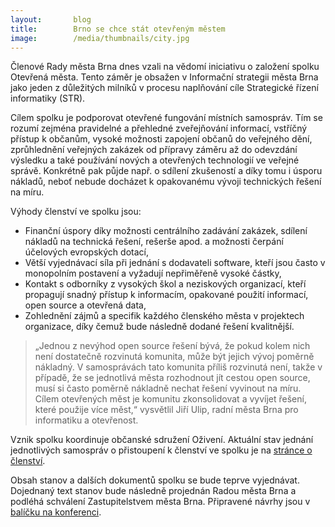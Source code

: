 ```yaml
---
layout:       blog
title:        Brno se chce stát otevřeným městem
image:        /media/thumbnails/city.jpg
---
```


Členové Rady města Brna dnes vzali na vědomí iniciativu o založení spolku Otevřená města. Tento záměr je obsažen v Informační strategii města Brna jako jeden z důležitých milníků v procesu naplňování cíle Strategické řízení informatiky (STR).

Cílem spolku je podporovat otevřené fungování místních samospráv. Tím se rozumí zejména pravidelné a přehledné zveřejňování informací, vstříčný přístup k občanům, vysoké možnosti zapojení občanů do veřejného dění, zprůhlednění veřejných zakázek od přípravy záměru až do odevzdání výsledku a také používání nových a otevřených technologií ve veřejné správě. Konkrétně pak půjde např. o sdílení zkušeností a díky tomu i úsporu nákladů, neboť nebude docházet k opakovanému vývoji technických řešení na míru.

Výhody členství ve spolku jsou:

- Finanční úspory díky možnosti centrálního zadávání zakázek, sdílení nákladů na technická řešení, rešerše apod. a možnosti čerpání účelových evropských dotací,
- Větší vyjednávací síla při jednání s dodavateli software, kteří jsou často v monopolním postavení a vyžadují nepřiměřeně vysoké částky,
- Kontakt s odborníky z vysokých škol a neziskových organizací, kteří propagují snadný přístup k informacím, opakované použití informací, open source a otevřená data,
- Zohlednění zájmů a specifik každého členského města v projektech organizace, díky čemuž bude následně dodané řešení kvalitnější.

> „Jednou z nevýhod open source řešení bývá, že pokud kolem nich není dostatečně rozvinutá komunita, může být jejich vývoj poměrně nákladný. V samosprávách tato komunita příliš rozvinutá není, takže v případě, že se jednotlivá města rozhodnout jít cestou open source, musí si často poměrně nákladně nechat řešení vyvinout na míru. Cílem otevřených měst je komunitu zkonsolidovat a vyvíjet řešení, které použije více měst,“ vysvětlil Jiří Ulip, radní města Brna pro informatiku a otevřenost.

Vznik spolku koordinuje občanské sdružení Oživení. Aktuální stav jednání jednotlivých samospráv o přistoupení k členství ve spolku je na [stránce o členství](http://www.otevrenamesta.cz/clenstvi/).

Obsah stanov a dalších dokumentů spolku se bude teprve vyjednávat. Dojednaný text stanov bude následně projednán Radou města Brna a podléhá schválení Zastupitelstvem města Brna. Připravené návrhy jsou v [balíčku na konferenci](/balicek-na-konferenci.html).
